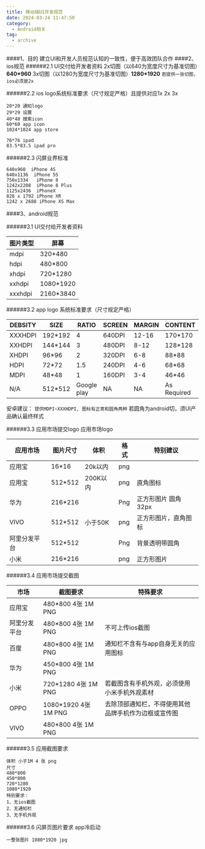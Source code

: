 ```yaml
---
title: 移动端UI开发规范
date: 2024-03-24 11:47:50
category:
  - Android相关
tag:
  - archive
---
```

####1、目的
建立UI和开发人员规范认知的一致性，便于高效团队合作
####2、ios规范
######2.1 UI交付给开发者资料
2x切图（以640为宽度尺寸为基准切图）**640*960**
3x切图（以1280为宽度尺寸为基准切图）**1280*1920**
`若提供一张切图，ios必须是2x`

######2.2 ios logo系统标准要求（尺寸规定严格）且提供对应1x 2x 3x 
```
20*20 通知logo
29*29 设置
40*40 搜索icon
60*60 app icon
1024*1024 app store

76*76 ipad
83.5*83.5 ipad pro
```
######2.3 闪屏业界标准
```
640x960  iPhone 4S
640x1136  iPhone 5S
750x1334   iPhone 8
1242x2208  iPhone 8 Plus
1125x2436  iPhoneX
828 x 1792 iPhone XR
1242 x 2688 iPhone XS Max
```

####3、android规范

######3.1 UI交付给开发者资料

| 图片类型 | 屏幕 |
| --- | --- |
| mdpi | 320*480 |
| hdpi | 480*800 |
| xhdpi | 720*1280 |
| xxhdpi | 1080*1920 |
| xxxhdpi | 2160*3840 |

######3.2 app logo 系统标准要求（尺寸规定严格）

| DEBSITY | SIZE | RATIO | SCREEN | MARGIN | CONTENT | Padding |
| --- | --- | --- | --- | --- | --- | --- |
| XXXHDPI | 192*192 | 4 | 640DPI | 12-16 | 170*170 | 16 |
| XXHDPI | 144*144 | 3 | 480DPI | 8-12 | 128*128 | 8 |
| XHDPI | 96*96 | 2 | 320DPI | 6-8 | 88*88 | 4 |
| HDPI | 72*72 | 1.5 | 240DPI | 4-6 | 68*68 | 2 |
| MDPI | 48*48 | 1 | 160DPI | 3-4 | 46*46 | 1 |
| N/A | 512*512 | Google play | NA | NA | As Required ||

安卓建议：
`提供MDPI~XXXHDPI, 图标有正常和圆角两种`
若圆角为android切，须UI产品确认最终样式

######3.3 应用市场提交logo
应用市场logo

| 应用市场 | 图片尺寸 | 体积 | 格式 | 特别建议 |
| --- | --- | --- | --- | --- |
| 应用宝 | 16*16 | 20k以内 | png |  |
| 应用宝 | 512*512 | 200K以内 | png | 直角图标 |
| 华为 | 216*216 |  | Png | 正方形图片 圆角32px |
| VIVO | 512*512 | 小于50K | png | 正方形图片，直角图标 |
| 阿里分发平台 | 512*512 |  | Png | 背景透明带圆角 |
| 小米 | 216*216 |  | png | 正方形图片 |
######3.4 应用市场提交截图

| 市场 | 截图要求 | 特殊要求 |
| --- | --- | --- |
| 应用宝 | 480*800 4张 1M PNG |  |
| 阿里分发平台 | 480*800 4张 1M PNG | 不可上传ios截图 |
| 百度 | 480*800 4张 1M PNG | 通知栏不含有与app自身无关的应用图标 |
| 华为 | 450*800 4张 1M PNG |  |
| 小米 | 720*1280 4张 1M PNG | 若截图含有手机外观，必须使用小米手机外观素材 |
| OPPO | 1080*1920 4张 1M PNG | 去除顶部通知栏，不得使用其他品牌手机作为边框或宣传图 |
| VIVO | 480*800 4张 1M PNG |  |
######3.5 应用截图要求
```
体积 小于1M 4 张 png
尺寸
480*800
450*800
720*1280
1080*1920 
特别要求：
1、无ios截图
2、无通知栏
3、无手机外观
```
######3.6 闪屏页图片要求
app冷启动
```
一整张图片 1080*1920 jpg 
```
